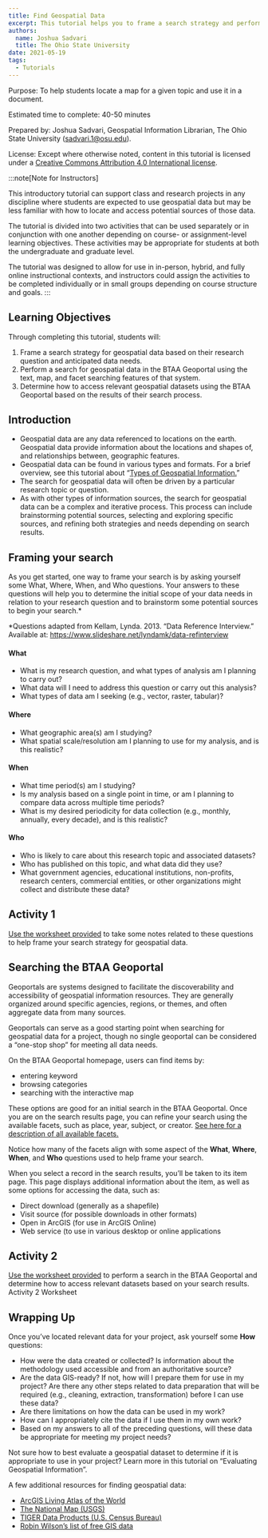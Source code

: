 ```yaml
---
title: Find Geospatial Data
excerpt: This tutorial helps you to frame a search strategy and perform a search for geospatial data that you may need for a research project or class assignment.
authors:
  name: Joshua Sadvari
  title: The Ohio State University
date: 2021-05-19
tags:
  - Tutorials
---
```


Purpose: To help students locate a map for a given topic and use it in a document.

Estimated time to complete: 40-50 minutes

Prepared by: Joshua Sadvari, Geospatial Information Librarian, The Ohio State University (sadvari.1@osu.edu). 

License: Except where otherwise noted, content in this tutorial is licensed under a [Creative Commons Attribution 4.0 International license](https://creativecommons.org/licenses/by/4.0/).


:::note[Note for Instructors]

This introductory tutorial can support class and research projects in any discipline where students are expected to use geospatial data but may be less familiar with how to locate and access potential sources of those data.

The tutorial is divided into two activities that can be used separately or in conjunction with one another depending on course- or assignment-level learning objectives. These activities may be appropriate for students at both the undergraduate and graduate level.

The tutorial was designed to allow for use in in-person, hybrid, and fully online instructional contexts, and instructors could assign the activities to be completed individually or in small groups depending on course structure and goals.
:::

## Learning Objectives

Through completing this tutorial, students will:

1. Frame a search strategy for geospatial data based on their research question and anticipated data needs.
2. Perform a search for geospatial data in the BTAA Geoportal using the text, map, and facet searching features of that system.
3. Determine how to access relevant geospatial datasets using the BTAA Geoportal based on the results of their search process.

## Introduction

* Geospatial data are any data referenced to locations on the earth. Geospatial data provide information about the locations and shapes of, and relationships between, geographic features.
* Geospatial data can be found in various types and formats. For a brief overview, see this tutorial about “[Types of Geospatial Information.](01_types-of-geospatial-information.md)”
* The search for geospatial data will often be driven by a particular research topic or question.
* As with other types of information sources, the search for geospatial data can be a complex and iterative process. This process can include brainstorming potential sources, selecting and exploring specific sources, and refining both strategies and needs depending on search results.

## Framing your search

As you get started, one way to frame your search is by asking yourself some What, Where, When, and Who questions. Your answers to these questions will help you to determine the initial scope of your data needs in relation to your research question and to brainstorm some potential sources to begin your search.*

*Questions adapted from Kellam, Lynda. 2013. “Data Reference Interview.” Available at: https://www.slideshare.net/lyndamk/data-refinterview


#### What

* What is my research question, and what types of analysis am I planning to carry out?
* What data will I need to address this question or carry out this analysis?
* What types of data am I seeking (e.g., vector, raster, tabular)?

#### Where

* What geographic area(s) am I studying?
* What spatial scale/resolution am I planning to use for my analysis, and is this realistic?

#### When

* What time period(s) am I studying?
* Is my analysis based on a single point in time, or am I planning to compare data across multiple time periods?
* What is my desired periodicity for data collection (e.g., monthly, annually, every decade), and is this realistic?

#### Who

* Who is likely to care about this research topic and associated datasets?
* Who has published on this topic, and what data did they use?
* What government agencies, educational institutions, non-profits, research centers, commercial entities, or other organizations might collect and distribute these data?

## Activity 1

[Use the worksheet provided](https://docs.google.com/document/d/1DvRzjwO6R94fUe4qwNd0ErEgQ1k2xVAhwJFelZuRD3M/edit?usp=share_link) to take some notes related to these questions to help frame your search strategy for geospatial data.


## Searching the BTAA Geoportal

Geoportals are systems designed to facilitate the discoverability and accessibility of geospatial information resources. They are generally organized around specific agencies, regions, or themes, and often aggregate data from many sources.

Geoportals can serve as a good starting point when searching for geospatial data for a project, though no single geoportal can be considered a “one-stop shop” for meeting all data needs.

On the BTAA Geoportal homepage, users can find items by:

* entering keyword
* browsing categories
* searching with the interactive map

These options are good for an initial search in the BTAA Geoportal. Once you are on the search results page, you can refine your search using the available facets, such as place, year, subject, or creator. [See here for a description of all available facets.](https://sites.google.com/umn.edu/btaa-gdp/help/how-to-use-the-btaa-geoportal#h.p_4hbj0ETHrUBp)

Notice how many of the facets align with some aspect of the **What**, **Where**, **When**, and **Who** questions used to help frame your search.

When you select a record in the search results, you’ll be taken to its item page. This page displays additional information about the item, as well as some options for accessing the data, such as:

* Direct download (generally as a shapefile)
* Visit source (for possible downloads in other formats)
* Open in ArcGIS (for use in ArcGIS Online)
* Web service (to use in various desktop or online applications

## Activity 2

[Use the worksheet provided](https://docs.google.com/document/d/1xr4w88DXFQBNkPvfepejY7Ss3G9aotsHBkZcckAp7wQ/edit?usp=share_link) to perform a search in the BTAA Geoportal and determine how to access relevant datasets based on your search results.
Activity 2 Worksheet

## Wrapping Up

Once you’ve located relevant data for your project, ask yourself some **How** questions:

* How were the data created or collected? Is information about the methodology used accessible and from an authoritative source?
* Are the data GIS-ready? If not, how will I prepare them for use in my project? Are there any other steps related to data preparation that will be required (e.g., cleaning, extraction, transformation) before I can use these data?
* Are there limitations on how the data can be used in my work?
* How can I appropriately cite the data if I use them in my own work?
* Based on my answers to all of the preceding questions, will these data be appropriate for meeting my project needs?


Not sure how to best evaluate a geospatial dataset to determine if it is appropriate to use in your project? Learn more in this tutorial on “Evaluating Geospatial Information”.


A few additional resources for finding geospatial data:

* [ArcGIS Living Atlas of the World](https://livingatlas.arcgis.com/en/home/)
* [The National Map (USGS)](https://www.usgs.gov/core-science-systems/ngp/tnm-delivery/)
* [TIGER Data Products (U.S. Census Bureau)](https://www.census.gov/programs-surveys/geography/guidance/tiger-data-products-guide.html)
* [Robin Wilson’s list of free GIS data](http://freegisdata.rtwilson.com/#home)


